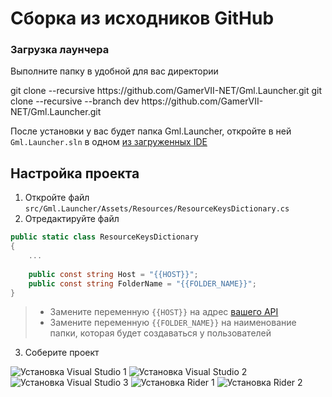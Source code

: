 # Сборка из иcходников GitHub

### Загрузка лаунчера

Выполните папку в удобной для вас директории

<tabs>
    <tab title="Стабильная версия">
      <code-block lang="bash">
        git clone --recursive https://github.com/GamerVII-NET/Gml.Launcher.git
      </code-block>
    </tab>
    <tab title="Последняя актуальная">
      <code-block lang="bash">
            git clone --recursive --branch dev https://github.com/GamerVII-NET/Gml.Launcher.git
      </code-block>
    </tab>
</tabs>

После установки у вас будет папка Gml.Launcher, откройте в ней `Gml.Launcher.sln` в
одном [из загруженных IDE](Installation.md)

## Настройка проекта

1. Откройте файл `src/Gml.Launcher/Assets/Resources/ResourceKeysDictionary.cs`
2. Отредактируйте файл

```C#
public static class ResourceKeysDictionary
{
    ...
    
    public const string Host = "{{HOST}}";
    public const string FolderName = "{{FOLDER_NAME}}";
}
```

> - Замените переменную `{{HOST}}` на адрес [вашего API](server-install-from-source.md)
> - Замените переменную `{{FOLDER_NAME}}` на наименование папки, которая будет создаваться у пользователей

3. Соберите проект

<tabs>
    <tab title="Visual studio">
        <img src="publish-visual-studio-1.png" alt="Установка Visual Studio 1" />
        <img src="publish-visual-studio-2.png" alt="Установка Visual Studio 2" />
        <img src="publish-visual-studio-3.png" alt="Установка Visual Studio 3" />
    </tab>
    <tab title="JetBrains Rider">
        <img src="publish-rider-1.png" alt="Установка Rider 1" />
        <img src="publish-rider-2.png" alt="Установка Rider 2" />
    </tab>
</tabs>